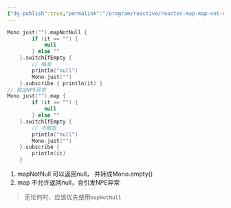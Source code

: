 ```yaml
---
{"dg-publish":true,"permalink":"/program/reactive/reactor-map-map-not-null/","noteIcon":""}
---
```




```kotlin
Mono.just("").mapNotNull {  
        if (it == "") {  
            null  
        } else ""  
    }.switchIfEmpty {  
        // 触发  
        println("null")  
        Mono.just("")  
    }.subscribe { println(it) }  
// 抛出NPE异常
Mono.just("").map {  
        if (it == "") {  
            null  
        } else ""  
    }.switchIfEmpty {  
        // 不触发  
        println("null")  
        Mono.just("")  
    }.subscribe {  
        println(it)  
    }

```

1.  mapNotNull 可以返回null， 并转成Mono.empty()
2.  map 不允许返回null，会引发NPE异常
> 无论何时，应该优先使用`mapNotNull`